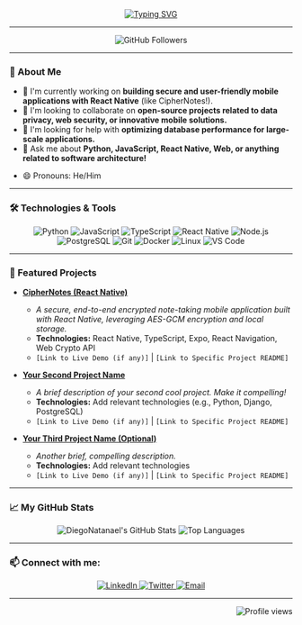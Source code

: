 <div align="center">
  <a href="https://github.com/DiegoNatanael">
    <img src="https://readme-typing-svg.demolab.com?font=Fira+Code&pause=1000&color=F7F7F7&width=435&lines=Hi%2C%20I%27m%20Diego%20Natanael!;I%27m%20a%20software%20developer;I%20love%20building%20cool+things!+🚀" alt="Typing SVG" />
  </a>
</div>

---

<p align="center">
  <img src="https://img.shields.io/github/followers/DiegoNatanael?style=for-the-badge&logo=github&label=Followers&color=0891b2" alt="GitHub Followers" />
  </p>

---

### 👋 About Me

* 🔭 I'm currently working on **building secure and user-friendly mobile applications with React Native** (like CipherNotes!).
* 👯 I'm looking to collaborate on **open-source projects related to data privacy, web security, or innovative mobile solutions.**
* 🤔 I'm looking for help with **optimizing database performance for large-scale applications.**
* 💬 Ask me about **Python, JavaScript, React Native, Web, or anything related to software architecture!**
<!--* 📫 How to reach me: You can connect with me on [LinkedIn](YOUR_LINKEDIN_URL) or shoot me an email at [your.email@example.com](mailto:your.email@example.com). -->
* 😄 Pronouns: He/Him

---

### 🛠️ Technologies & Tools

<p align="center">
  <img src="https://img.shields.io/badge/Python-3776AB?style=for-the-badge&logo=python&logoColor=white" alt="Python" />
  <img src="https://img.shields.io/badge/JavaScript-F7DF1E?style=for-the-badge&logo=javascript&logoColor=black" alt="JavaScript" />
  <img src="https://img.shields.io/badge/TypeScript-3178C6?style=for-the-badge&logo=typescript&logoColor=white" alt="TypeScript" />
  <img src="https://img.shields.io/badge/React_Native-61DAFB?style=for-the-badge&logo=react&logoColor=black" alt="React Native" />
  <img src="https://img.shields.io/badge/Node.js-339933?style=for-the-badge&logo=node.js&logoColor=white" alt="Node.js" />
  <img src="https://img.shields.io/badge/PostgreSQL-316192?style=for-the-badge&logo=postgresql&logoColor=white" alt="PostgreSQL" />
  <img src="https://img.shields.io/badge/GIT-E44C30?style=for-the-badge&logo=git&logoColor=white" alt="Git" />
  <img src="https://img.shields.io/badge/Docker-2496ED?style=for-the-badge&logo=docker&logoColor=white" alt="Docker" />
  <img src="https://img.shields.io/badge/Linux-FCC624?style=for-the-badge&logo=linux&logoColor=black" alt="Linux" />
  <img src="https://img.shields.io/badge/VS_Code-007ACC?style=for-the-badge&logo=visual-studio-code&logoColor=white" alt="VS Code" />
  </p>

---

### 🚀 Featured Projects

* **[CipherNotes (React Native)](https://github.com/DiegoNatanael/CipherNote)**
    * _A secure, end-to-end encrypted note-taking mobile application built with React Native, leveraging AES-GCM encryption and local storage._
    * **Technologies:** React Native, TypeScript, Expo, React Navigation, Web Crypto API
    * `[Link to Live Demo (if any)]` | `[Link to Specific Project README]`

* **[Your Second Project Name](https://github.com/DiegoNatanael/YourSecondProjectRepo)**
    * _A brief description of your second cool project. Make it compelling!_
    * **Technologies:** Add relevant technologies (e.g., Python, Django, PostgreSQL)
    * `[Link to Live Demo (if any)]` | `[Link to Specific Project README]`

* **[Your Third Project Name (Optional)](https://github.com/DiegoNatanael/YourThirdProjectRepo)**
    * _Another brief, compelling description._
    * **Technologies:** Add relevant technologies
    * `[Link to Live Demo (if any)]` | `[Link to Specific Project README]`

---

### 📈 My GitHub Stats

<div align="center">
  <img src="https://github-readme-stats.vercel.app/api?username=DiegoNatanael&show_icons=true&theme=tokyonight&hide_border=true&count_private=true" alt="DiegoNatanael's GitHub Stats" />
  <img src="https://github-readme-stats.vercel.app/api/top-langs/?username=DiegoNatanael&layout=compact&theme=tokyonight&hide_border=true" alt="Top Languages" />
  </div>

---

### 📫 Connect with me:

<p align="center">
  <a href="YOUR_LINKEDIN_PROFILE_URL">
    <img src="https://img.shields.io/badge/LinkedIn-0077B5?style=for-the-badge&logo=linkedin&logoColor=white" alt="LinkedIn" />
  </a>
  <a href="YOUR_TWITTER_PROFILE_URL">
    <img src="https://img.shields.io/badge/Twitter-1DA1F2?style=for-the-badge&logo=twitter&logoColor=white" alt="Twitter" />
  </a>
  <a href="mailto:your.email@example.com">
    <img src="https://img.shields.io/badge/Email-D14836?style=for-the-badge&logo=gmail&logoColor=white" alt="Email" />
  </a>
  </p>

---

<p align="right">
  <img src="https://profile-counter.glitch.me/{DiegoNatanael}/count.svg" alt="Profile views" />
</p>
